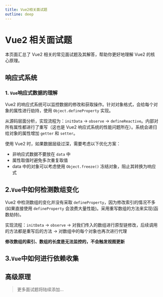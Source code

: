 ```yaml
---
title: Vue2相关面试题
outline: deep
---
```


# Vue2 相关面试题

本页面汇总了 Vue2 相关的常见面试题及其解答，帮助你更好地理解 Vue2 的核心原理。

## 响应式系统

### 1. `Vue`响应式数据的理解

Vue2 的响应式系统可以监控数据的修改和获取操作。针对对象格式，会给每个对象的属性进行劫持，使用 `Object.defineProperty` 实现。

从源码层面分析，实现流程为：`initData` -> `observe` -> `defineReactive`。内部对所有属性都进行了重写（这也是 Vue2 响应式系统的性能问题所在）。系统会递归给对象的属性增加 `getter` 和 `setter`。

使用 Vue2 时，如果数据层级过深，需要考虑以下优化方案：

- 非响应式数据不要放在 `data` 中
- 属性取值时避免多次重复取值
- data 中的对象可以考虑使用 `Object.freeze()` 冻结对象，阻止其转换为响应式

## 2.`Vue`中如何检测数组变化

Vue2 中检测数组的变化并没有采取 `defineProperty`，因为修改索引的情况不多(如果直接使用 `defineProperty` 会浪费大量性能)。采用重写数组的方法来实现(函数劫持)。

实现流程：`initData` -> `observe` -> 对我们传入的数组进行原型链修改，后续调用的方法都是重写后的方法 -> 对数组中的每个对象也再次进行代理

**修改数组的索引、数组的长度是无法监控的，不会触发视图更新**

## 3.`Vue`中如何进行依赖收集

## 高级原理

> 更多面试题将陆续添加...
